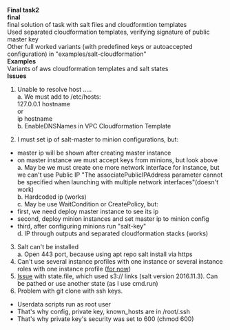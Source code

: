 <b>Final task2</b><br>
<b>final</b><br>
final solution of task with salt files and cloudformtion templates<br>
Used separated cloudformation templates, verifying signature of public master key<br>
Other full worked variants (with predefined keys or autoaccepted configuration) in "examples/salt-cloudformation"<br>
<b>Examples</b><br>
Variants of aws cloudformation templates and salt states<br>
<b>Issues</b><br>
1) Unable to resolve host .....<br>
a. We must add to /etc/hosts: <br>
127.0.0.1 hostname <br>
or <br>
ip hostname<br>
b. EnableDNSNames in VPC Cloudformation Template<br>

2) I must set ip of salt-master to minion configurations, but:<br>
 - master ip will be shown after creating master instance<br>
 - on master instance we must accept keys from minions, but look above<br>
a. May be we must create one more network interface for instance, but we can't use Public IP "The associatePublicIPAddress parameter cannot be specified when launching with multiple network interfaces"(doesn't work)<br>
b. Hardcoded ip (works)<br>
c. May be use WaitCondition or CreatePolicy, but:<br>
 - first, we need deploy master instance to see its ip<br>
 - second, deploy minion instances and set master ip  to minion config<br>
 - third, after configuring minions run "salt-key"<br>
d. IP through outputs and separated cloudformation stacks (works)<br>

3) Salt can't be installed<br>
a. Open 443 port, because using apt repo salt install via https<br>
4) Can't use several instance profiles with one instance or several instance roles with one instance profile (<a href='http://docs.aws.amazon.com/AWSCloudFormation/latest/UserGuide/aws-resource-iam-instanceprofile.html#w1ab2c19c12d512c13' target=_blank>for now</a>)<br>
5) <a href='https://github.com/saltstack/salt/issues/39903' target=_blank>Issue</a> with state.file, which used s3:// links (salt version 2016.11.3). Can be pathed or use another state (as I use cmd.run)<br>
6) Problem with git clone with ssh keys.<br>
 - Userdata scripts run as root user<br>
 - That's why config, private key, known_hosts are in /root/.ssh<br>
 - That's why private key's security was set to 600 (chmod 600)<br>